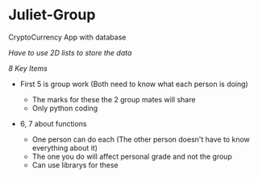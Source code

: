 # Juliet-Group
 CryptoCurrency App with database 

*Have to use 2D lists to store the data*

*8 Key Items*
- First 5 is group work (Both need to know what each person is doing)
    - The marks for these the 2 group mates will share
    - Only python coding 

- 6, 7 about functions 
    - One person can do each (The other person doesn't have to know everything about it)
    - The one you do will affect personal grade and not the group 
    - Can use librarys for these 

